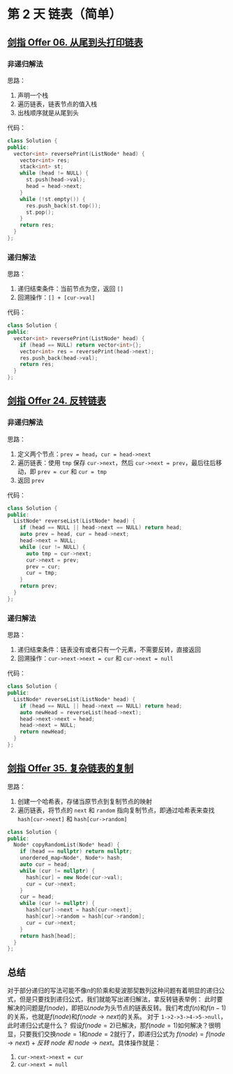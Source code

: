 # 第 2 天 链表（简单）

## [剑指 Offer 06. 从尾到头打印链表](https://leetcode.cn/problems/cong-wei-dao-tou-da-yin-lian-biao-lcof/?envType=study-plan&id=lcof&plan=lcof&plan_progress=1v5v651)
### 非递归解法
思路：

1. 声明一个栈
2. 遍历链表，链表节点的值入栈
3. 出栈顺序就是从尾到头

代码：
```cpp
class Solution {
public:
  vector<int> reversePrint(ListNode* head) {
    vector<int> res;
    stack<int> st;
    while (head != NULL) {
      st.push(head->val);
      head = head->next;
    }
    while (!st.empty()) {
      res.push_back(st.top());
      st.pop();
    }
    return res;
  }
};
```
### 递归解法
思路：

1. 递归结束条件：当前节点为空，返回 `[]`
2. 回溯操作：`[] + [cur->val]`

代码：
```cpp
class Solution {
public:
  vector<int> reversePrint(ListNode* head) {
    if (head == NULL) return vector<int>{};  
    vector<int> res = reversePrint(head->next);
    res.push_back(head->val);
    return res;
  }
};
```
## [剑指 Offer 24. 反转链表](https://leetcode.cn/problems/fan-zhuan-lian-biao-lcof/?envType=study-plan&id=lcof&plan=lcof&plan_progress=1v5v651)
### 非递归解法
思路：

1. 定义两个节点：`prev = head`，`cur = head->next`
2. 遍历链表：使用 `tmp` 保存 `cur->next`，然后 `cur->next = prev`，最后往后移动，即 `prev = cur` 和 `cur = tmp`
3. 返回 `prev`

代码：
```cpp
class Solution {
public:
  ListNode* reverseList(ListNode* head) {
    if (head == NULL || head->next == NULL) return head;
    auto prev = head, cur = head->next;
    head->next = NULL;
    while (cur != NULL) {
      auto tmp = cur->next;
      cur->next = prev;
      prev = cur;
      cur = tmp;
    }
    return prev;
  }
};
```
### 递归解法
思路：

1. 递归结束条件：链表没有或者只有一个元素，不需要反转，直接返回
2. 回溯操作：`cur->next->next = cur` 和 `cur->next = null`

代码：
```cpp
class Solution {
public:
  ListNode* reverseList(ListNode* head) {
    if (head == NULL || head->next == NULL) return head;
    auto newHead = reverseList(head->next);
    head->next->next = head;
    head->next = NULL;
    return newHead;
  }
};
```
## [剑指 Offer 35. 复杂链表的复制](https://leetcode.cn/problems/fu-za-lian-biao-de-fu-zhi-lcof/?envType=study-plan&id=lcof&plan=lcof&plan_progress=1v5v651)
思路：

1. 创建一个哈希表，存储当原节点到复制节点的映射
2. 遍历链表，将节点的 `next` 和 `random` 指向复制节点，即通过哈希表来查找 `hash[cur->next]` 和 `hash[cur->random]`
```cpp
class Solution {
public:
  Node* copyRandomList(Node* head) {
    if (head == nullptr) return nullptr;
    unordered_map<Node*, Node*> hash;
    auto cur = head;
    while (cur != nullptr) {
      hash[cur] = new Node(cur->val);
      cur = cur->next;
    }
    cur = head;
    while (cur != nullptr) {
      hash[cur]->next = hash[cur->next];
      hash[cur]->random = hash[cur->random];
      cur = cur->next;
    }
    return hash[head];
  }
};
```
## 总结
对于部分递归的写法可能不像$n$的阶乘和斐波那契数列这种问题有着明显的递归公式，但是只要找到递归公式，我们就能写出递归解法，拿反转链表举例：
此时要解决的问题是$f(node)$，即把以$node$为头节点的链表反转。我们考虑$f(n)$和$f(n-1)$的关系，也就是$f(node)$和$f(node\rightarrow next)$的关系。
对于 `1->2->3->4->5->null`，此时递归公式是什么？
假设$f(node=2)$已解决，那$f(node=1)$如何解决？很明显，只要我们交换$node=1$和$node=2$就行了，即递归公式为 $f(node) = f(node\rightarrow next) + 反转\ node\ 和\ node\rightarrow next$。具体操作就是：

1. `cur->next->next = cur`
2. `cur->next = null`
